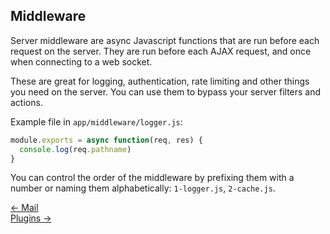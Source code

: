 ## Middleware

Server middleware are async Javascript functions that are run before each request on the server. They are run before each AJAX request, and once when connecting to a web socket.

These are great for logging, authentication, rate limiting and other things you need on the server. You can use them to bypass your server filters and actions.

Example file in `app/middleware/logger.js`:
```js
module.exports = async function(req, res) {
  console.log(req.pathname)
}
```

You can control the order of the middleware by prefixing them with a number or naming them alphabetically: `1-logger.js`, `2-cache.js`.

<div class="nav">
  <div><a href="/doc/mail.html">&larr; Mail</a></div>
  <div><a href="/doc/plugins.html">Plugins &rarr;</a></div>
</div>